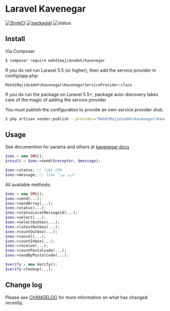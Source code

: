 # Laravel Kavenegar

[![StyleCI](https://styleci.io/repos/110477751/shield?branch=master)](https://styleci.io/repos/110477751)
[![packagist](https://img.shields.io/badge/packagist-v0.2-green.svg?style=flat-square)](https://packagist.org/packages/mahdimajidzadeh/kavenegar)
![status](https://img.shields.io/badge/status-stable-blue.svg?style=flat-square)


## Install

Via Composer

``` bash
$ composer require mahdimajidzadeh/kavenegar
```
If you do not run Laravel 5.5 (or higher), then add the service provider in config/app.php:

```
MahdiMajidzadeh\Kavenegar\KavenegarServiceProvider:class
```

If you do run the package on Laravel 5.5+, package auto-discovery takes care of the magic of adding the service provider.

You must publish the configuration to provide an own service provider stub.

``` bash
$ php artisan vendor:publish --provider="MahdiMajidzadeh\kavenegar\KavenegarServiceProvider"
```

## Usage
See documention for params and others at [kavenegar docs](http://kavenegar.com/rest.html)

``` php
$sms = new SMS();
$result = $sms->send($receptor, $message);

$sms->status; // like 200
$sms->message; // like "تایید شد"
```

All available methods:
``` php
$sms = new SMS();
$sms->send(...);
$sms->sendArray(...);
$sms->status(...);
$sms->statusLocalMessageid(...);
$sms->select(...);
$sms->selectOutbox(...);
$sms->latestOutbox(...);
$sms->countOutbox(...);
$sms->cancel(...);
$sms->countInbox(...);
$sms->receive(...);
$sms->countPostalcode(...);
$sms->sendByPostalcode(...);

$verify = new Verify();
$verify->lookup(...);
```

## Change log

Please see [CHANGELOG](CHANGELOG.md) for more information on what has changed recently.
